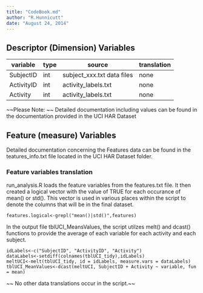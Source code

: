 ```yaml
---
title: "CodeBook.md"
author: "R.Hunnicutt"
date: "August 24, 2014"
---
```


## Descriptor (Dimension) Variables

|variable|type|source|translation|
|-----------|----|-----------------------------|-----------|
|SubjectID  |int |subject_xxx.txt data files   |none       |
|ActivityID |int |activity_labels.txt          |none       |
|Activity   |int |activity_labels.txt          |none       |

~~Please Note: ~~
Detailed documentation including values can be found in the documentation provided in the UCI HAR Dataset

## Feature (measure) Variables
Detailed documentation concerning the Features data can be found in the teatures_info.txt file located in the UCI HAR Dataset folder.

### Feature variables translation
run_analysis.R loads the feature variables from the features.txt file.  It then created a logical vector with the value of TRUE for each occurance of mean() or std().  This vector is used in various places within the script to denote the columns that will be in the final dataset.
```
features.logical<-grepl("mean()|std()",features)
```

In the output file tblUCI_MeansValues, the script utilzes melt() and dcast() functions to provide the average of each variable for each activity and each subject.

```
idLabels<-c("SubjectID", "ActivityID", "Activity")
dataLabels<-setdiff(colnames(tblUCI_tidy),idLabels)
meltUCI<-melt(tblUCI_tidy, id = idLabels, measure.vars = dataLabels)
tblUCI_MeanValues<-dcast(meltUCI, SubjectID + Activity ~ variable, fun = mean)
```

~~ No other data translations occur in the script.~~
